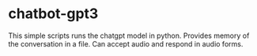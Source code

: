 # chatbot-gpt3
This simple scripts runs the chatgpt model in python. 
Provides memory of the conversation in a file.
Can accept audio and respond in audio forms.
